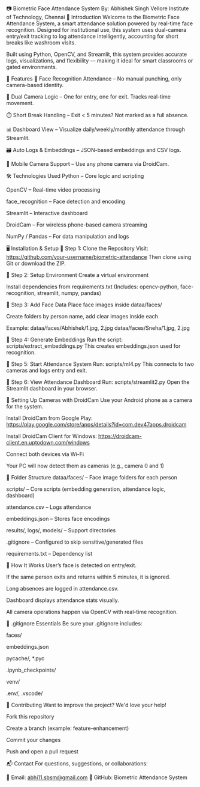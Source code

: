 📷 Biometric Face Attendance System
By: Abhishek Singh
Vellore Institute of Technology, Chennai
📝 Introduction
Welcome to the Biometric Face Attendance System, a smart attendance solution powered by real-time face recognition. Designed for institutional use, this system uses dual-camera entry/exit tracking to log attendance intelligently, accounting for short breaks like washroom visits.

Built using Python, OpenCV, and Streamlit, this system provides accurate logs, visualizations, and flexibility — making it ideal for smart classrooms or gated environments.



🚀 Features
🧠 Face Recognition Attendance – No manual punching, only camera-based identity.

🎥 Dual Camera Logic – One for entry, one for exit. Tracks real-time movement.

⏱️ Short Break Handling – Exit < 5 minutes? Not marked as a full absence.

📊 Dashboard View – Visualize daily/weekly/monthly attendance through Streamlit.

🗃️ Auto Logs & Embeddings – JSON-based embeddings and CSV logs.

🔌 Mobile Camera Support – Use any phone camera via DroidCam.




🛠️ Technologies Used
Python – Core logic and scripting

OpenCV – Real-time video processing

face_recognition – Face detection and encoding

Streamlit – Interactive dashboard

DroidCam – For wireless phone-based camera streaming

NumPy / Pandas – For data manipulation and logs

🖥️ Installation & Setup
🔹 Step 1: Clone the Repository
Visit: https://github.com/your-username/biometric-attendance
Then clone using Git or download the ZIP.

🔹 Step 2: Setup Environment
Create a virtual environment

Install dependencies from requirements.txt
(Includes: opencv-python, face-recognition, streamlit, numpy, pandas)

🔹 Step 3: Add Face Data
Place face images inside dataa/faces/

Create folders by person name, add clear images inside each

Example:
dataa/faces/Abhishek/1.jpg, 2.jpg
dataa/faces/Sneha/1.jpg, 2.jpg

🔹 Step 4: Generate Embeddings
Run the script: scripts/extract_embeddings.py
This creates embeddings.json used for recognition.

🔹 Step 5: Start Attendance System
Run: scripts/ml4.py
This connects to two cameras and logs entry and exit.

🔹 Step 6: View Attendance Dashboard
Run: scripts/streamlit2.py
Open the Streamlit dashboard in your browser.

📱 Setting Up Cameras with DroidCam
Use your Android phone as a camera for the system.

Install DroidCam from Google Play:
https://play.google.com/store/apps/details?id=com.dev47apps.droidcam

Install DroidCam Client for Windows:
https://droidcam-client.en.uptodown.com/windows

Connect both devices via Wi-Fi

Your PC will now detect them as cameras (e.g., camera 0 and 1)

📁 Folder Structure
dataa/faces/ – Face image folders for each person

scripts/ – Core scripts (embedding generation, attendance logic, dashboard)

attendance.csv – Logs attendance

embeddings.json – Stores face encodings

results/, logs/, models/ – Support directories

.gitignore – Configured to skip sensitive/generated files

requirements.txt – Dependency list

📌 How It Works
User’s face is detected on entry/exit.

If the same person exits and returns within 5 minutes, it is ignored.

Long absences are logged in attendance.csv.

Dashboard displays attendance stats visually.

All camera operations happen via OpenCV with real-time recognition.

📂 .gitignore Essentials
Be sure your .gitignore includes:

faces/

embeddings.json

pycache/, *.pyc

.ipynb_checkpoints/

venv/

.env/, .vscode/

🤝 Contributing
Want to improve the project? We'd love your help!

Fork this repository

Create a branch (example: feature-enhancement)

Commit your changes

Push and open a pull request

📬 Contact
For questions, suggestions, or collaborations:

📧 Email: abhi11.sbsm@gmail.com
🔗 GitHub: Biometric Attendance System

